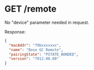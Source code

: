 # GET /remote

No "device" parameter needed in request.

Response:

```json
{
  "macAddr": "f0bxxxxxxx",
  "name": "Bose GC Remote",
  "pairingState": "PSTATE_BONDED",
  "version": "7012.08.00"
}
```
